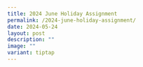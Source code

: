 ```yaml
---
title: 2024 June Holiday Assignment
permalink: /2024-june-holiday-assignment/
date: 2024-05-24
layout: post
description: ""
image: ""
variant: tiptap
---
```

